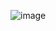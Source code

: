 ![image](https://user-images.githubusercontent.com/35073431/206939397-6830b3f7-eb48-42b9-a6ed-b410a58491d8.png)

